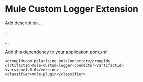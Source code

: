 # Mule Custom Logger Extension

Add description ...


...


...


Add this dependency to your application pom.xml

```
<groupId>com.polarising.muleConnector</groupId>
<artifactId>mule-custom-logger-connector</artifactId>
<version>1.0.0</version>
<classifier>mule-plugin</classifier>
```
